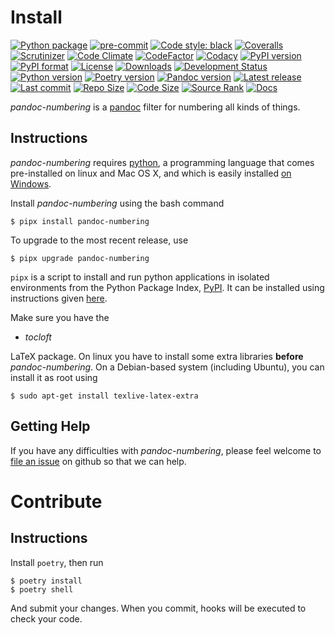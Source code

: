 Install
=======

[![Python package](https://github.com/chdemko/pandoc-numbering/workflows/Python%20package/badge.svg?branch=develop)](https://github.com/chdemko/pandoc-numbering/actions/workflows/python-package.yml)
[![pre-commit](https://img.shields.io/badge/pre--commit-enabled-brightgreen?logo=pre-commit)](https://github.com/pre-commit/pre-commit)
[![Code style: black](https://img.shields.io/badge/code%20style-black-000000.svg)](https://pypi.org/project/black/)
[![Coveralls](https://img.shields.io/coveralls/github/chdemko/pandoc-numbering/develop.svg?logo=Codecov&logoColor=white)](https://coveralls.io/github/chdemko/pandoc-numbering?branch=develop)
[![Scrutinizer](https://img.shields.io/scrutinizer/g/chdemko/pandoc-numbering.svg?logo=scrutinizer)](https://scrutinizer-ci.com/g/chdemko/pandoc-numbering/)
[![Code Climate](https://codeclimate.com/github/chdemko/pandoc-numbering/badges/gpa.svg)](https://codeclimate.com/github/chdemko/pandoc-numbering/)
[![CodeFactor](https://img.shields.io/codefactor/grade/github/chdemko/pandoc-numbering/develop.svg?logo=codefactor)](https://www.codefactor.io/repository/github/chdemko/pandoc-numbering)
[![Codacy](https://img.shields.io/codacy/grade/36051716c52147bca7a7f4c1ca6bc998.svg?logo=codacy)](https://app.codacy.com/gh/chdemko/pandoc-numbering/dashboard)
[![PyPI version](https://img.shields.io/pypi/v/pandoc-numbering.svg?logo=pypi&logoColor=white)](https://pypi.org/project/pandoc-numbering/)
[![PyPI format](https://img.shields.io/pypi/format/pandoc-numbering.svg?logo=pypi&logoColor=white)](https://pypi.org/project/pandoc-numbering/)
[![License](https://img.shields.io/pypi/l/pandoc-numbering.svg?logo=pypi&logoColor=white)](https://raw.githubusercontent.com/chdemko/pandoc-numbering/develop/LICENSE)
[![Downloads](https://img.shields.io/pypi/dm/pandoc-numbering?logo=pypi&logoColor=white)](https://pepy.tech/project/pandoc-numbering)
[![Development Status](https://img.shields.io/pypi/status/pandoc-numbering.svg?logo=pypi&logoColor=white)](https://pypi.org/project/pandoc-numbering/)
[![Python version](https://img.shields.io/pypi/pyversions/pandoc-numbering.svg?logo=Python&logoColor=white)](https://pypi.org/project/pandoc-numbering/)
[![Poetry version](https://img.shields.io/badge/poetry-1.2%20|%201.3%20|%201.4%20|%201.5%20|%201.6%20|%201.7%20|%201.8-blue.svg?logo=poetry)](https://python-poetry.org/)
[![Pandoc version](https://img.shields.io/badge/pandoc-2.14%20|%202.15%20|%202.16%20|%202.17%20|%202.18%20|%202.19%20|%203.0%20|%203.1%20|%203.2%20|%203.3-blue.svg?logo=markdown)](https://pandoc.org/)
[![Latest release](https://img.shields.io/github/release-date/chdemko/pandoc-numbering.svg?logo=github)](https://github.com/chdemko/pandoc-numbering/releases)
[![Last commit](https://img.shields.io/github/last-commit/chdemko/pandoc-numbering/develop?logo=github)](https://github.com/chdemko/pandoc-numbering/commit/develop/)
[![Repo Size](https://img.shields.io/github/repo-size/chdemko/pandoc-numbering.svg?logo=github)](http://pandoc-numbering.readthedocs.io/en/latest/)
[![Code Size](https://img.shields.io/github/languages/code-size/chdemko/pandoc-numbering.svg?logo=github)](http://pandoc-numbering.readthedocs.io/en/latest/)
[![Source Rank](https://img.shields.io/librariesio/sourcerank/pypi/pandoc-numbering.svg?logo=libraries.io&logoColor=white)](https://libraries.io/pypi/pandoc-numbering)
[![Docs](https://img.shields.io/readthedocs/pandoc-numbering.svg?logo=read-the-docs&logoColor=white)](http://pandoc-numbering.readthedocs.io/en/latest/)

*pandoc-numbering* is a [pandoc] filter for numbering all kinds of things.

[pandoc]: http://pandoc.org/

Instructions
------------

*pandoc-numbering* requires [python], a programming language that comes
pre-installed on linux and Mac OS X, and which is easily installed
[on Windows].

Install *pandoc-numbering* using the bash command

~~~shell-session
$ pipx install pandoc-numbering
~~~

To upgrade to the most recent release, use

~~~shell-session
$ pipx upgrade pandoc-numbering
~~~

`pipx` is a script to install and run python applications in isolated environments from the Python Package Index, [PyPI]. It can be installed using instructions given [here](https://pipx.pypa.io/stable/).

Make sure you have the

* *tocloft*

LaTeX package. On linux you have to install some extra libraries **before**
*pandoc-numbering*. On a Debian-based system (including Ubuntu), you can
install it as root using

~~~shell-session
$ sudo apt-get install texlive-latex-extra
~~~

[python]: https://www.python.org/
[on Windows]: https://www.python.org/downloads/windows/
[PyPI]: https://pypi.python.org/pypi


Getting Help
------------

If you have any difficulties with *pandoc-numbering*, please feel welcome to
[file an issue] on github so that we can help.

[file an issue]: https://github.com/chdemko/pandoc-numbering/issues

Contribute
==========

Instructions
------------

Install `poetry`, then run

~~~shell-session
$ poetry install
$ poetry shell
~~~

And submit your changes. When you commit, hooks will be executed to check
your code.

